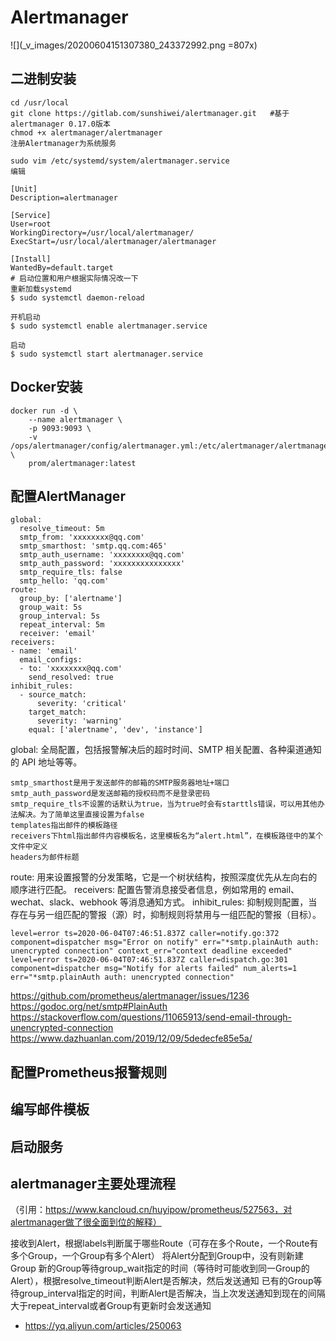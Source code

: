 # Alertmanager


![](_v_images/20200604151307380_243372992.png =807x)


## 二进制安装

```
cd /usr/local
git clone https://gitlab.com/sunshiwei/alertmanager.git   #基于alertmanager 0.17.0版本
chmod +x alertmanager/alertmanager
注册Alertmanager为系统服务

sudo vim /etc/systemd/system/alertmanager.service
编辑

[Unit]
Description=alertmanager
 
[Service]
User=root
WorkingDirectory=/usr/local/alertmanager/
ExecStart=/usr/local/alertmanager/alertmanager
 
[Install]
WantedBy=default.target
# 启动位置和用户根据实际情况改一下
重新加载systemd
$ sudo systemctl daemon-reload

开机启动
$ sudo systemctl enable alertmanager.service

启动
$ sudo systemctl start alertmanager.service

```

## Docker安装

```
docker run -d \
    --name alertmanager \
    -p 9093:9093 \
    -v /ops/alertmanager/config/alertmanager.yml:/etc/alertmanager/alertmanager.yml \
    prom/alertmanager:latest
```

## 配置AlertManager

```
global:
  resolve_timeout: 5m
  smtp_from: 'xxxxxxxx@qq.com'
  smtp_smarthost: 'smtp.qq.com:465'
  smtp_auth_username: 'xxxxxxxx@qq.com'
  smtp_auth_password: 'xxxxxxxxxxxxxxx'
  smtp_require_tls: false
  smtp_hello: 'qq.com'
route:
  group_by: ['alertname']
  group_wait: 5s
  group_interval: 5s
  repeat_interval: 5m
  receiver: 'email'
receivers:
- name: 'email'
  email_configs:
  - to: 'xxxxxxxx@qq.com'
    send_resolved: true
inhibit_rules:
  - source_match:
      severity: 'critical'
    target_match:
      severity: 'warning'
    equal: ['alertname', 'dev', 'instance']

```

global: 全局配置，包括报警解决后的超时时间、SMTP 相关配置、各种渠道通知的 API 地址等等。

```
smtp_smarthost是用于发送邮件的邮箱的SMTP服务器地址+端口
smtp_auth_password是发送邮箱的授权码而不是登录密码
smtp_require_tls不设置的话默认为true，当为true时会有starttls错误，可以用其他办法解决。为了简单这里直接设置为false
templates指出邮件的模板路径
receivers下html指出邮件内容模板名，这里模板名为“alert.html”，在模板路径中的某个文件中定义
headers为邮件标题
```
route: 用来设置报警的分发策略，它是一个树状结构，按照深度优先从左向右的顺序进行匹配。
receivers: 配置告警消息接受者信息，例如常用的 email、wechat、slack、webhook 等消息通知方式。
inhibit_rules: 抑制规则配置，当存在与另一组匹配的警报（源）时，抑制规则将禁用与一组匹配的警报（目标）。

```
level=error ts=2020-06-04T07:46:51.837Z caller=notify.go:372 component=dispatcher msg="Error on notify" err="*smtp.plainAuth auth: unencrypted connection" context_err="context deadline exceeded"
level=error ts=2020-06-04T07:46:51.837Z caller=dispatch.go:301 component=dispatcher msg="Notify for alerts failed" num_alerts=1 err="*smtp.plainAuth auth: unencrypted connection"
```
https://github.com/prometheus/alertmanager/issues/1236
https://godoc.org/net/smtp#PlainAuth
https://stackoverflow.com/questions/11065913/send-email-through-unencrypted-connection
https://www.dazhuanlan.com/2019/12/09/5dedecfe85e5a/


## 配置Prometheus报警规则


## 编写邮件模板

## 启动服务


## alertmanager主要处理流程
（引用：https://www.kancloud.cn/huyipow/prometheus/527563，对alertmanager做了很全面到位的解释）

接收到Alert，根据labels判断属于哪些Route（可存在多个Route，一个Route有多个Group，一个Group有多个Alert）
将Alert分配到Group中，没有则新建Group
新的Group等待group_wait指定的时间（等待时可能收到同一Group的Alert），根据resolve_timeout判断Alert是否解决，然后发送通知
已有的Group等待group_interval指定的时间，判断Alert是否解决，当上次发送通知到现在的间隔大于repeat_interval或者Group有更新时会发送通知


- https://yq.aliyun.com/articles/250063